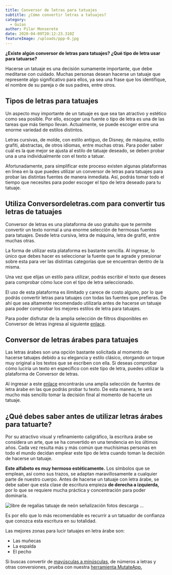 ```yaml
---
title: Conversor de letras para tatuajes
subtitle: ¿Cómo convertir letras a tatuajes?
category:
  - Guías
author: Pilar Monserete
date: 2020-04-09T20:12:23.310Z
featureImage: /uploads/ppp-0.jpg
---
```

**¿Existe algún conversor de letras para tatuajes? ¿Qué tipo de letra usar para tatuarse?**

Hacerse un tatuaje es una decisión sumamente importante, que debe meditarse con cuidado. Muchas personas desean hacerse un tatuaje que represente algo significativo para ellos, ya sea una frase que los identifique, el nombre de su pareja o de sus padres, entre otros.

## Tipos de letras para tatuajes

Un aspecto muy importante de un tatuaje es que sea tan atractivo y estético como sea posible. Por ello, escoger una fuente o tipo de letra es una de las tareas que más tiempo llevan. Actualmente, se puede escoger entre una enorme variedad de estilos distintos.

Letras cursivas, de molde, con estilo antiguo, de Disney, de máquina, estilo grafiti, abstractas, de otros idiomas, entre muchas otras. Para poder saber cuál es la que mejor se ajusta al estilo de tatuaje deseado, se deben probar una a una individualmente con el texto a tatuar.

Afortunadamente, para simplificar este proceso existen algunas plataformas en línea en la que puedes utilizar un conversor de letras para tatuajes para probar las distintas fuentes de manera inmediata. Así, podrás tomar todo el tiempo que necesites para poder escoger el tipo de letra deseado para tu tatuaje.

## Utiliza Conversordeletras.com para convertir tus letras de tatuajes

Conversor de letras es una plataforma de uso gratuito que te permite convertir un texto normal a una enorme selección de hermosas fuentes para tatuajes. Desde letra cursiva, letra de máquina, letra de grafiti, entre muchas otras.

La forma de utilizar esta plataforma es bastante sencilla. Al ingresar, lo único que debes hacer es seleccionar la fuente que te agrade y presionar sobre esta para ver las distintas categorías que se encuentran dentro de la misma.

Una vez que elijas un estilo para utilizar, podrás escribir el texto que desees para comprobar cómo luce con el tipo de letra seleccionado.

El uso de esta plataforma es ilimitado y carece de costo alguno, por lo que podrás convertir letras para tatuajes con todas las fuentes que prefieras. De ahí que sea altamente recomendado utilizarla antes de hacerse un tatuaje para poder comprobar los mejores estilos de letra para tatuajes.

Para poder disfrutar de la amplia selección de filtros disponibles en Conversor de letras ingresa al siguiente [enlace](https://www.conversordeletras.com/categories/).

## Conversor de letras árabes para tatuajes

Las letras árabes son una opción bastante solicitada al momento de hacerse tatuajes debido a su elegancia y estilo clásico, otorgando un toque muy original a los textos que se escriben con ella. Si deseas comprobar cómo luciría un texto en específico con este tipo de letra, puedes utilizar la plataforma de Conversor de letras.

Al ingresar a este [enlace](https://www.conversordeletras.com/categories/) encontrarás una amplia selección de fuentes de letra árabe en las que podrás probar tu texto. De esta manera, te será mucho más sencillo tomar la decisión final al momento de hacerte un tatuaje.

## ¿Qué debes saber antes de utilizar letras árabes para tatuarte?

Por su atractivo visual y refinamiento caligráfico, la escritura árabe se considera un arte, que se ha convertido en una tendencia en los últimos años. Cada vez resulta más y más común que muchísimas personas en todo el mundo decidan emplear este tipo de letra cuando toman la decisión de hacerse un tatuaje.

**Este alfabeto es muy hermoso estéticamente.** Los símbolos que se emplean, así como sus trazos, se adaptan maravillosamente a cualquier parte de nuestro cuerpo. Antes de hacerse un tatuaje con letra árabe, se debe saber que esta clase de escritura empieza **de derecha a izquierda,** por lo que se requiere mucha práctica y concentración para poder dominarla.

![libre de regalías tatuaje de neón señalización fotos descarga ...](https://p0.piqsels.com/preview/192/809/95/illuminated-light-neon-neon-sign.jpg)

Es por ello que lo más recomendable es recurrir a un tatuador de confianza que conozca esta escritura en su totalidad. 

Las mejores zonas para lucir tatuajes en letra árabe son:

* Las muñecas
* La espalda
* El pecho

Si buscas convertir de [mayúsculas a minúsculas](https://mutateapp.com/mayusculas-a-minusculas-como-hacer-el-cambio-en-1-clic), de números a letras y otras conversiones, prueba con nuestra [herramienta MutateApp.](https://mutateapp.com/)
